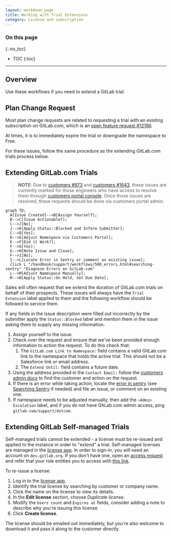 ```yaml
---
layout: markdown_page
title: Working with Trial Extensions
category: License and subscription
---
```


### On this page
{:.no_toc}

- TOC
{:toc}

----

## Overview

Use these workflows if you need to extend a GitLab trial.

## Plan Change Request

Most plan change requests are related to requesting a trial with an existing subscription on GitLab.com, which is an [open feature request #12186](https://gitlab.com/gitlab-org/gitlab/-/issues/12186).

At times, it is to immediately expire the trial or downgrade the namespace to Free.

For these issues, follow the same procedure as the extending GitLab.com trials process below.

## Extending GitLab.com Trials

> **NOTE**: Due to [customers #973](https://gitlab.com/gitlab-org/customers-gitlab-com/-/issues/973) and [customers #1643](https://gitlab.com/gitlab-org/customers-gitlab-com/-/issues/1643), these issues are currently marked for those engineers who have access to resolve them through [customers portal console](/handbook/support/workflows/customer_console.html#change_plan). Once those issues are resolved, these requests should be done via customers portal admin.

```mermaid
graph TD;
  A[Issue Created]-->B[Assign Yourself];
  B-->C[Issue Actionable?];
  C-->J[No];
  J-->K[Apply Status::Blocked and Inform Submitter];
  C-->D[Yes];
  D-->E[Adjust Namespace via Customers Portal];
  E-->F[Did it Work?];
  F-->G[Yes];
  G-->H[Note Issue and Close];
  F-->I[No];
  I-->L[Locate Error in Sentry or comment on existing issue];
  click L "/handbook/support/workflows/500_errors.html#searching-sentry" "Diagnose Errors on GitLab.com"
  L-->M[Adjust Namespace Manually];
  M-->N[Apply Status::On Hold, Set Due Date];
```

Sales will often request that we extend the duration of GitLab.com trials on behalf of their prospects. These issues will always have the `Trial Extension` label applied to them and the following workflow should be followed to service them.

If any fields in the issue description were filled out incorrectly by the submitter apply the `Status::Blocked` label and mention them in the issue asking them to supply any missing information.

1. Assign yourself to the issue.
1. Check over the request and ensure that we've been provided enough information to action the request. To do this check that:
   1. The `GitLab.com Link to Namespace:` field contains a valid GitLab.com link to the namespace that holds the active trial. This should not be a Salesforce link or email address.
   1. The `Extend Until:` field contains a future date.
1. Using the address provided in the `Contact Email:` follow the [customers admin docs](/handbook/internal-docs/customers-admin/index.html) to find the customer and action on the request.
1. If there is an error while taking action, locate the [error in sentry](https://sentry.gitlab.net/gitlab/customersgitlabcom/) (see [Searching Sentry](/handbook/support/workflows/500_errors.html#searching-sentry) if needed) and file an issue, or comment on an existing one.
1. If namespace needs to be adjusted manually, then add the `~Admin Escalation` label, and if you do not have GitLab.com admin access, ping `gitlab-com/support/dotcom`.

## Extending GitLab Self-managed Trials

Self-managed trials cannot be extended -  a license must be re-issued and applied to the instance in order to "extend" a trial.
Self-managed licenses are managed in the [license app](https://license.gitlab.com). In order to sign-in, you will need an account on `dev.gitlab.org`. If you don't have one, open an [access request](https://gitlab.com/gitlab-com/team-member-epics/access-requests/-/issues/new?issuable_template=Single_Person_Access_Request) and refer that your role entitles you to access with [this link](https://gitlab.com/gitlab-com/team-member-epics/access-requests/-/blob/master/.gitlab/issue_templates/role_baseline_access_request_tasks/department_customer_support/role_support_engineer.md).

To re-issue a license:

1. Log in to the [license app](https://license.gitlab.com).
1. Identify the trial license by searching by customer or company name.
1. Click the name on the license to view its details.
1. In the **Edit license** section, choose _Duplicate license_.
1. Modify the `Users count` and `Expires at` fields, consider adding a note to describe why you're issuing this license.
1. Click **Create license**.

The license should be emailed out immediately, but you're also welcome to download it and pass it along to the customer directly.
